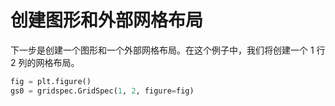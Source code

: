 # 创建图形和外部网格布局

下一步是创建一个图形和一个外部网格布局。在这个例子中，我们将创建一个 1 行 2 列的网格布局。

```python
fig = plt.figure()
gs0 = gridspec.GridSpec(1, 2, figure=fig)
```
